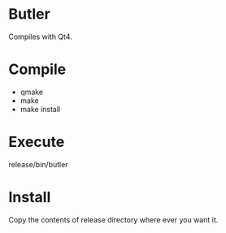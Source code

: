 
# Butler

Compiles with Qt4.

Compile
=======

 - qmake
 - make
 - make install

Execute
=======

release/bin/butler

Install
=======

Copy the contents of release directory where ever you want it.

